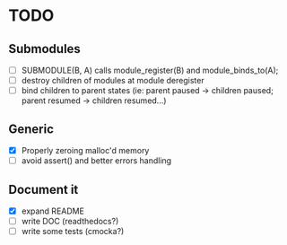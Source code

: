 # TODO

## Submodules

- [ ] SUBMODULE(B, A) calls module_register(B) and module_binds_to(A);
- [ ] destroy children of modules at module deregister
- [ ] bind children to parent states (ie: parent paused -> children paused; parent resumed -> children resumed...)

## Generic

- [x] Properly zeroing malloc'd memory
- [ ] avoid assert() and better errors handling

## Document it

- [x] expand README
- [ ] write DOC (readthedocs?)
- [ ] write some tests (cmocka?)

